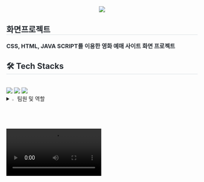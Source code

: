 <div align= "center">
    <img src="https://capsule-render.vercel.app/api?type=cylinder&color=543898&height=120&text=이젠무비%20-%20화면프로젝트&animation=&fontColor=ffffff&fontSize=40" />
    </div>
    <div style="text-align: left;"> 
    <h2 style="border-bottom: 1px solid #d8dee4; color: #282d33;"> 화면프로젝트 </h2>  
    <div style="font-weight: 700; font-size: 15px; text-align: left; color: #282d33;"> CSS, HTML, JAVA SCRIPT를 이용한 영화 예매 사이트 화면 프로젝트 </div> 
    </div>
    <div style="text-align: left;">
    <h2 style="border-bottom: 1px solid #d8dee4; color: #282d33;"> 🛠️ Tech Stacks </h2> <br> 
    <div style="margin: ; text-align: left;" "text-align: left;"> <img src="https://img.shields.io/badge/CSS3-1572B6?style=flat&logo=CSS3&logoColor=white">
          <img src="https://img.shields.io/badge/HTML5-E34F26?style=flat&logo=HTML5&logoColor=white">
          <img src="https://img.shields.io/badge/Javascript-F7DF1E?style=flat&logo=Javascript&logoColor=white">
          </div>
    </div>
 <details>
<summary>
  <img src="https://raw.githubusercontent.com/Tarikul-Islam-Anik/Animated-Fluent-Emojis/master/Emojis/Hand%20gestures/Eyes.png" alt="Eyes" width="2%" /> 팀원 및 역할
</summary>
▶ 홍민식(조장) : 고객센터, 1:1문의 게시판 구현
▶ 김보성 : 로그인, 회원가입, 마이페이지 구현
▶ 안재용 : 상세페이지 구현
▶ 유현혜 : 메인페이지 구현
▶ 황새미 : 멤버십, 제휴카드, 이용권화면 구현
   <br>
</details>

<video controls width="250">
  <source src="C:\Users\황새미\Desktop\이젠무비.mp4" type="video/mp4" />
</video>

